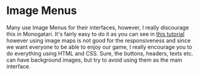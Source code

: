 # Image Menus

Many use Image Menus for their interfaces, however, I really discourage this in Monogatari. It's fairly easy to do it as you can see in [this tutorial](http://www.w3schools.com/tags/tag_map.asp) however using image maps is not good for the responsiveness and since we want everyone to be able to enjoy our game, I really encourage you to do everything using HTML and CSS. Sure, the buttons, headers, texts etc. can have background images, but try to avoid using them as the main interface.

